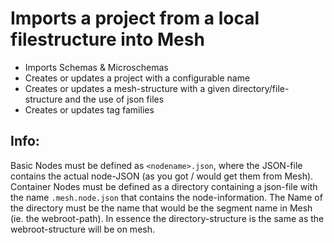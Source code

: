 # Imports a project from a local filestructure into Mesh
+ Imports Schemas & Microschemas
+ Creates or updates a project with a configurable name
+ Creates or updates a mesh-structure with a given directory/file-structure and the use of json files
+ Creates or updates tag families

## Info:
Basic Nodes must be defined as `<nodename>.json`, where the JSON-file contains the actual node-JSON (as you got / would get them from Mesh).
Container Nodes must be defined as a directory containing a json-file with the name `.mesh.node.json` that contains the node-information. The Name of the directory must be the name that would be the segment name in Mesh (ie. the webroot-path). 
In essence the directory-structure is the same as the webroot-structure will be on mesh.